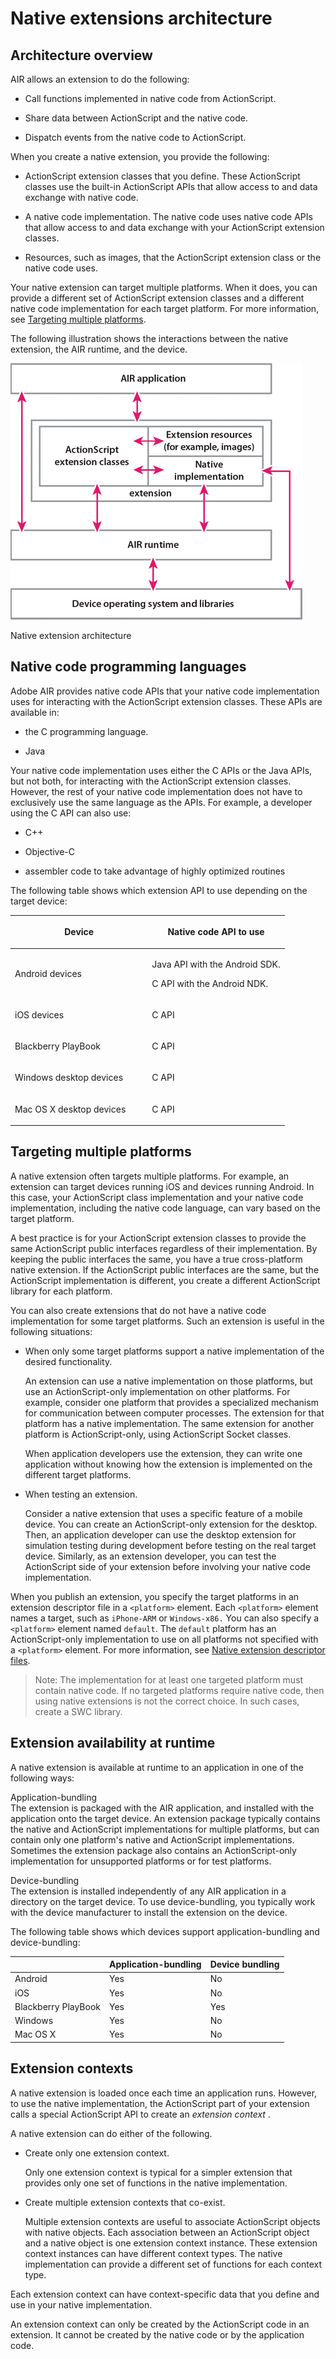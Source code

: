 # Native extensions architecture

## Architecture overview

AIR allows an extension to do the following:

- Call functions implemented in native code from ActionScript.

- Share data between ActionScript and the native code.

- Dispatch events from the native code to ActionScript.

When you create a native extension, you provide the following:

- ActionScript extension classes that you define. These ActionScript classes use
  the built-in ActionScript APIs that allow access to and data exchange with
  native code.

- A native code implementation. The native code uses native code APIs that allow
  access to and data exchange with your ActionScript extension classes.

- Resources, such as images, that the ActionScript extension class or the native
  code uses.

Your native extension can target multiple platforms. When it does, you can
provide a different set of ActionScript extension classes and a different native
code implementation for each target platform. For more information, see
[Targeting multiple platforms](#targeting-multiple-platforms).

The following illustration shows the interactions between the native extension,
the AIR runtime, and the device.

![](../img/ExtensionArchitecture.png)

Native extension architecture

## Native code programming languages

Adobe AIR provides native code APIs that your native code implementation uses
for interacting with the ActionScript extension classes. These APIs are
available in:

- the C programming language.

- Java

Your native code implementation uses either the C APIs or the Java APIs, but not
both, for interacting with the ActionScript extension classes. However, the rest
of your native code implementation does not have to exclusively use the same
language as the APIs. For example, a developer using the C API can also use:

- C++

- Objective-C

- assembler code to take advantage of highly optimized routines

The following table shows which extension API to use depending on the target
device:

<table>
<colgroup>
<col style="width: 50%" />
<col style="width: 50%" />
</colgroup>
<thead>
<tr class="header">
<th><p>Device</p></th>
<th><p>Native code API to use</p></th>
</tr>
</thead>
<tbody>
<tr class="odd">
<td><p>Android devices</p></td>
<td><p>Java API with the Android SDK.</p>
<p>C API with the Android NDK.</p></td>
</tr>
<tr class="even">
<td><p>iOS devices</p></td>
<td><p>C API</p></td>
</tr>
<tr class="odd">
<td><p>Blackberry PlayBook</p></td>
<td><p>C API</p></td>
</tr>
<tr class="even">
<td><p>Windows desktop devices</p></td>
<td><p>C API</p></td>
</tr>
<tr class="odd">
<td><p>Mac OS X desktop devices</p></td>
<td><p>C API</p></td>
</tr>
</tbody>
</table>

## Targeting multiple platforms

A native extension often targets multiple platforms. For example, an extension
can target devices running iOS and devices running Android. In this case, your
ActionScript class implementation and your native code implementation, including
the native code language, can vary based on the target platform.

A best practice is for your ActionScript extension classes to provide the same
ActionScript public interfaces regardless of their implementation. By keeping
the public interfaces the same, you have a true cross-platform native extension.
If the ActionScript public interfaces are the same, but the ActionScript
implementation is different, you create a different ActionScript library for
each platform.

You can also create extensions that do not have a native code implementation for
some target platforms. Such an extension is useful in the following situations:

- When only some target platforms support a native implementation of the desired
  functionality.

  An extension can use a native implementation on those platforms, but use an
  ActionScript-only implementation on other platforms. For example, consider one
  platform that provides a specialized mechanism for communication between
  computer processes. The extension for that platform has a native
  implementation. The same extension for another platform is ActionScript-only,
  using ActionScript Socket classes.

  When application developers use the extension, they can write one application
  without knowing how the extension is implemented on the different target
  platforms.

- When testing an extension.

  Consider a native extension that uses a specific feature of a mobile device.
  You can create an ActionScript-only extension for the desktop. Then, an
  application developer can use the desktop extension for simulation testing
  during development before testing on the real target device. Similarly, as an
  extension developer, you can test the ActionScript side of your extension
  before involving your native code implementation.

When you publish an extension, you specify the target platforms in an extension
descriptor file in a `<platform>` element. Each `<platform>` element names a
target, such as `iPhone-ARM` or `Windows-x86.` You can also specify a
`<platform>` element named `default`. The `default` platform has an
ActionScript-only implementation to use on all platforms not specified with a
`<platform>` element. For more information, see
[Native extension descriptor files](../native-extension-descriptor-files.md).

> Note: The implementation for at least one targeted platform must contain
> native code. If no targeted platforms require native code, then using native
> extensions is not the correct choice. In such cases, create a SWC library.

## Extension availability at runtime

A native extension is available at runtime to an application in one of the
following ways:

Application-bundling  
The extension is packaged with the AIR application, and installed with the
application onto the target device. An extension package typically contains the
native and ActionScript implementations for multiple platforms, but can contain
only one platform's native and ActionScript implementations. Sometimes the
extension package also contains an ActionScript-only implementation for
unsupported platforms or for test platforms.

Device-bundling  
The extension is installed independently of any AIR application in a directory
on the target device. To use device-bundling, you typically work with the device
manufacturer to install the extension on the device.

The following table shows which devices support application-bundling and
device-bundling:

|                     | Application-bundling | Device bundling |
| ------------------- | -------------------- | --------------- |
| Android             | Yes                  | No              |
| iOS                 | Yes                  | No              |
| Blackberry PlayBook | Yes                  | Yes             |
| Windows             | Yes                  | No              |
| Mac OS X            | Yes                  | No              |

## Extension contexts

A native extension is loaded once each time an application runs. However, to use
the native implementation, the ActionScript part of your extension calls a
special ActionScript API to create an _extension context_ .

A native extension can do either of the following.

- Create only one extension context.

  Only one extension context is typical for a simpler extension that provides
  only one set of functions in the native implementation.

- Create multiple extension contexts that co-exist.

  Multiple extension contexts are useful to associate ActionScript objects with
  native objects. Each association between an ActionScript object and a native
  object is one extension context instance. These extension context instances
  can have different context types. The native implementation can provide a
  different set of functions for each context type.

Each extension context can have context-specific data that you define and use in
your native implementation.

An extension context can only be created by the ActionScript code in an
extension. It cannot be created by the native code or by the application code.
